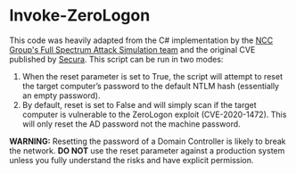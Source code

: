 # Invoke-ZeroLogon
This code was heavily adapted from the C# implementation by the [NCC Group's Full Spectrum Attack Simulation team](https://github.com/nccgroup/nccfsas/tree/main/Tools/SharpZeroLogon) and the original CVE published by [Secura](https://www.secura.com/blog/zero-logon).
This script can be run in two modes: 
1.	When the reset parameter is set to True, the script will attempt to reset the target computer’s password to the default NTLM hash (essentially an empty password).
2.	By default, reset is set to False and will simply scan if the target computer is vulnerable to the ZeroLogon exploit (CVE-2020-1472). This will only reset the AD password not the machine password.

__WARNING:__ Resetting the password of a Domain Controller is likely to break the network. __DO NOT__ use the reset parameter against a production system unless you fully understand the risks and have explicit permission.
